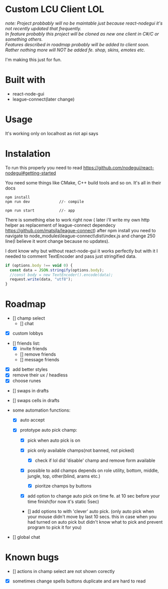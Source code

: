 # Custom LCU Client LOL

_note: Project probbably will no be maintable just because react-nodegui it's not recently updated that frequently.<br>In feature probably this project will be cloned as new one client in C#/C or something others.<br>Features described in roadmap probably will be added to client soon.<br>Rather nothing more will NOT be added fe. shop, skins, emotes etc._

I'm making this just for fun.

# Built with

- react-node-gui
- league-connect(later change)

# Usage

It's working only on localhost as riot api says

# Instalation

To run this properly you need to read https://github.com/nodegui/react-nodegui#getting-started

You need some things like CMake, C++ build tools and so on. It's all in their docs

```
npm install
npm run dev             //- compile

npm run start           //- app
```

There is something else to work right now ( later i'll write my own http helper as replacement of league-connect dependecy https://github.com/matsjla/league-connect) after npm install you need to navigate to node_modules\league-connect\dist\index.js and change 250 line(I believe it wont change because no updates).

I dont know why but without react-node-gui it works perfectly but with it I needed to comment TextEncoder and pass just stringified data.

```js
if (options.body !== void 0) {
  const data = JSON.stringify(options.body);
  //const body = new TextEncoder().encode(data);
  request.write(data, "utf8");
}
```

# Roadmap

- [] champ select
  - [] chat
- [x] custom lobbys
- [] friends list:
  - [x] invite friends
  - [] remove friends
  - [] message friends
- [x] add better styles
- [x] remove their ux / headless
- [x] choose runes
- [] swaps in drafts
- [] swaps cells in drafts
- some automation functions:

  - [x] auto accept
  - [x] prototype auto pick champ:

    - [x] pick when auto pick is on
    - [x] pick only available champs(not banned, not picked)
      - [x] check if lol did 'disable' champ and remove form available
    - [x] possible to add champs depends on role utility, bottom, middle, jungle, top, other(blind, arams etc.)

      - [x] pioritze champs by buttons

    - [x] add option to change auto pick on time fe. at 10 sec before your time finish(for now it's static 5sec)
    - [] add options to with 'clever' auto pick. (only auto pick when your mouse didn't move by last 10 secs. this in case when you had turned on auto pick but didn't know what to pick and prevent program to pick it for you)

- [] global chat

# Known bugs

- [] actions in champ select are not shown corectly
- [x] sometimes change spells buttons duplicate and are hard to read

